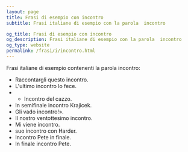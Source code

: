```yaml
---
layout: page
title: Frasi di esempio con incontro 
subtitle: Frasi italiane di esempio con la parola  incontro

og_title: Frasi di esempio con incontro 
og_description: Frasi italiane di esempio con la parola  incontro
og_type: website
permalink: /frasi/i/incontro.html
---
```


Frasi italiane di esempio contenenti la parola incontro:


- Raccontargli questo incontro.
- L'ultimo incontro lo fece.
- - Incontro del cazzo.
- In semifinale incontro Krajicek.
- Gli vado incontro!».
- Il nostro ventottesimo incontro.
- Mi viene incontro.
- suo incontro con Harder.
- Incontro Pete in finale.
- In finale incontro Pete.
